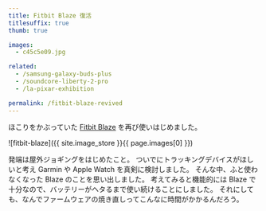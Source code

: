 ```yaml
---
title: Fitbit Blaze 復活
titlesuffix: true
thumb: true

images:
  - c45c5e09.jpg

related:
  - /samsung-galaxy-buds-plus
  - /soundcore-liberty-2-pro
  - /la-pixar-exhibition

permalink: /fitbit-blaze-revived
---
```


ほこりをかぶっていた [Fitbit Blaze](https://en.wikipedia.org/wiki/List_of_Fitbit_products#Fitbit_Blaze) を再び使いはじめました。

![fitbit-blaze]({{ site.image_store }}{{ page.images[0] }})

発端は屋外ジョギングをはじめたこと。
ついでにトラッキングデバイスがほしいと考え Garmin や Apple Watch を真剣に検討しました。
そんな中、ふと使わなくなった Blaze のことを思い出しました。
考えてみると機能的には Blaze で十分なので、バッテリーがヘタるまで使い続けることにしました。
それにしても、なんでファームウェアの焼き直しってこんなに時間がかかるんだろう。

